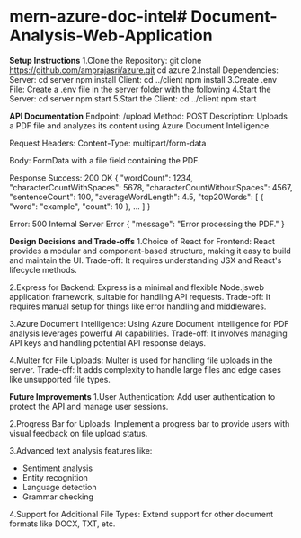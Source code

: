 # mern-azure-doc-intel#   D o c u m e n t - A n a l y s i s - W e b - A p p l i c a t i o n 
 
**Setup Instructions**
1.Clone the Repository:
  git clone https://github.com/amprajasri/azure.git
  cd azure
2.Install Dependencies: 
  Server:
   cd server
   npm install
  Client:
   cd ../client
   npm install
3.Create .env File: Create a .env file in the server folder with the following
4.Start the Server:
  cd server
  npm start
5.Start the Client:
   cd ../client
   npm start


**API Documentation**
Endpoint: /upload Method: POST Description: Uploads a PDF file and analyzes its content using Azure Document Intelligence.

Request
Headers: Content-Type: multipart/form-data

Body: FormData with a file field containing the PDF.

Response
Success: 200 OK
{
  "wordCount": 1234,
  "characterCountWithSpaces": 5678,
  "characterCountWithoutSpaces": 4567,
  "sentenceCount": 100,
  "averageWordLength": 4.5,
  "top20Words": [
    { "word": "example", "count": 10 },
    ...
  ]
}


Error: 500 Internal Server Error
{
  "message": "Error processing the PDF."
}


**Design Decisions and Trade-offs**
1.Choice of React for Frontend: React provides a modular and component-based structure, making it easy to build and maintain the UI. Trade-off: It requires understanding JSX and React's lifecycle methods.

2.Express for Backend: Express is a minimal and flexible Node.jsweb application framework, suitable for handling API requests. Trade-off: It requires manual setup for things like error handling and middlewares.

3.Azure Document Intelligence: Using Azure Document Intelligence for PDF analysis leverages powerful AI capabilities. Trade-off: It involves managing API keys and handling potential API response delays.

4.Multer for File Uploads: Multer is used for handling file uploads in the server. Trade-off: It adds complexity to handle large files and edge cases like unsupported file types.


**Future Improvements**
1.User Authentication: Add user authentication to protect the API and manage user sessions.

2.Progress Bar for Uploads: Implement a progress bar to provide users with visual feedback on file upload status.

3.Advanced text analysis features like:
- Sentiment analysis
- Entity recognition
- Language detection
- Grammar checking

4.Support for Additional File Types: Extend support for other document formats like DOCX, TXT, etc.
 
 
 
